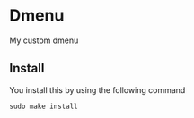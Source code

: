 # Dmenu

My custom dmenu

## Install

You install this by using the following command
```
sudo make install
```
